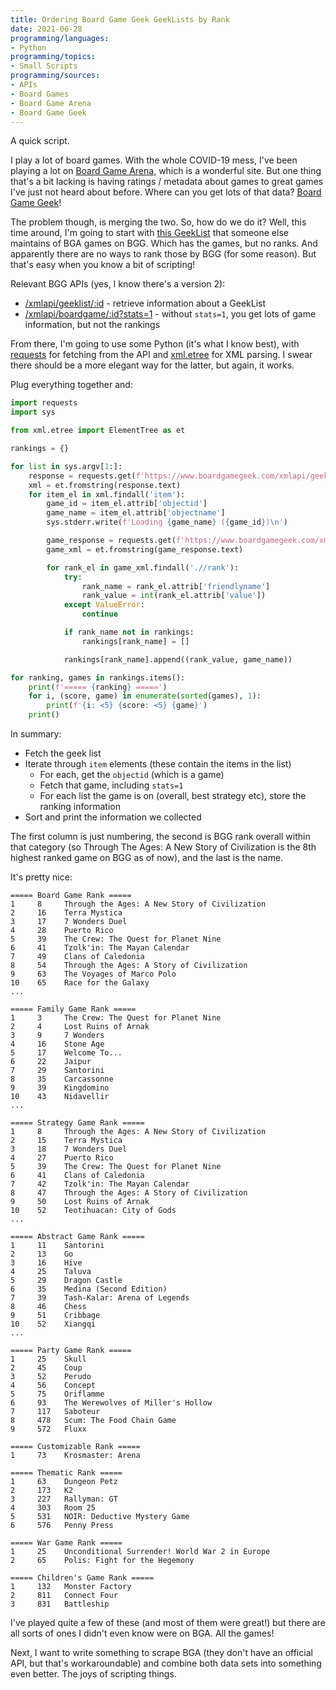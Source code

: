 ```yaml
---
title: Ordering Board Game Geek GeekLists by Rank
date: 2021-06-28
programming/languages:
- Python
programming/topics:
- Small Scripts
programming/sources:
- APIs
- Board Games
- Board Game Arena
- Board Game Geek
---
```

A quick script.

I play a lot of board games. With the whole COVID-19 mess, I've been playing a lot on [Board Game Arena](https://boardgamearena.com/), which is a wonderful site. But one thing that's a bit lacking is having ratings / metadata about games to great games I've just not heard about before. Where can you get lots of that data? [Board Game Geek](https://boardgamegeek.com/)! 

The problem though, is merging the two. So, how do we do it? Well, this time around, I'm going to start with [this GeekList](https://boardgamegeek.com/geeklist/252354/list-games-board-game-arena) that someone else maintains of BGA games on BGG. Which has the games, but no ranks. And apparently there are no ways to rank those by BGG (for some reason). But that's easy when you know a bit of scripting!

<!--more-->

Relevant BGG APIs (yes, I know there's a version 2):

- [/xmlapi/geeklist/:id](https://boardgamegeek.com/wiki/page/BGG_XML_API&redirectedfrom=XML_API#toc7) - retrieve information about a GeekList
- [/xmlapi/boardgame/:id?stats=1](https://boardgamegeek.com/wiki/page/BGG_XML_API&redirectedfrom=XML_API#toc4) - without `stats=1`, you get lots of game information, but not the rankings

From there, I'm going to use some Python (it's what I know best), with [requests](https://docs.python-requests.org/en/master/) for fetching from the API and [xml.etree](https://docs.python.org/3/library/xml.etree.elementtree.html) for XML parsing. I swear there should be a more elegant way for the latter, but again, it works. 

Plug everything together and:

```python
import requests
import sys

from xml.etree import ElementTree as et

rankings = {}

for list in sys.argv[1:]:
    response = requests.get(f'https://www.boardgamegeek.com/xmlapi/geeklist/{list}')
    xml = et.fromstring(response.text)
    for item_el in xml.findall('item'):
        game_id = item_el.attrib['objectid']
        game_name = item_el.attrib['objectname']
        sys.stderr.write(f'Loading {game_name} ({game_id})\n')

        game_response = requests.get(f'https://www.boardgamegeek.com/xmlapi/boardgame/{game_id}?stats=1')
        game_xml = et.fromstring(game_response.text)

        for rank_el in game_xml.findall('.//rank'):
            try:
                rank_name = rank_el.attrib['friendlyname']
                rank_value = int(rank_el.attrib['value'])
            except ValueError:
                continue

            if rank_name not in rankings:
                rankings[rank_name] = []

            rankings[rank_name].append((rank_value, game_name))

for ranking, games in rankings.items():
    print(f'===== {ranking} =====')
    for i, (score, game) in enumerate(sorted(games), 1):
        print(f'{i: <5} {score: <5} {game}')
    print()
```

In summary:

- Fetch the geek list
- Iterate through `item` elements (these contain the items in the list)
    - For each, get the `objectid` (which is a game)
    - Fetch that game, including `stats=1`
    - For each list the game is on (overall, best strategy etc), store the ranking information
- Sort and print the information we collected

The first column is just numbering, the second is BGG rank overall within that category (so Through The Ages: A New Story of Civilization is the 8th highest ranked game on BGG as of now), and the last is the name. 

It's pretty nice:

```text
===== Board Game Rank =====
1     8     Through the Ages: A New Story of Civilization
2     16    Terra Mystica
3     17    7 Wonders Duel
4     28    Puerto Rico
5     39    The Crew: The Quest for Planet Nine
6     41    Tzolk'in: The Mayan Calendar
7     49    Clans of Caledonia
8     54    Through the Ages: A Story of Civilization
9     63    The Voyages of Marco Polo
10    65    Race for the Galaxy
...

===== Family Game Rank =====
1     3     The Crew: The Quest for Planet Nine
2     4     Lost Ruins of Arnak
3     9     7 Wonders
4     16    Stone Age
5     17    Welcome To...
6     22    Jaipur
7     29    Santorini
8     35    Carcassonne
9     39    Kingdomino
10    43    Nidavellir
...

===== Strategy Game Rank =====
1     8     Through the Ages: A New Story of Civilization
2     15    Terra Mystica
3     18    7 Wonders Duel
4     27    Puerto Rico
5     39    The Crew: The Quest for Planet Nine
6     41    Clans of Caledonia
7     42    Tzolk'in: The Mayan Calendar
8     47    Through the Ages: A Story of Civilization
9     50    Lost Ruins of Arnak
10    52    Teotihuacan: City of Gods
...

===== Abstract Game Rank =====
1     11    Santorini
2     13    Go
3     16    Hive
4     25    Taluva
5     29    Dragon Castle
6     35    Medina (Second Edition)
7     39    Tash-Kalar: Arena of Legends
8     46    Chess
9     51    Cribbage
10    52    Xiangqi
...

===== Party Game Rank =====
1     25    Skull
2     45    Coup
3     52    Perudo
4     56    Concept
5     75    Oriflamme
6     93    The Werewolves of Miller's Hollow
7     117   Saboteur
8     478   Scum: The Food Chain Game
9     572   Fluxx

===== Customizable Rank =====
1     73    Krosmaster: Arena

===== Thematic Rank =====
1     63    Dungeon Petz
2     173   K2
3     227   Rallyman: GT
4     303   Room 25
5     531   NOIR: Deductive Mystery Game
6     576   Penny Press

===== War Game Rank =====
1     25    Unconditional Surrender! World War 2 in Europe
2     65    Polis: Fight for the Hegemony

===== Children's Game Rank =====
1     132   Monster Factory
2     811   Connect Four
3     831   Battleship
```

I've played quite a few of these (and most of them were great!) but there are all sorts of ones I didn't even know were on BGA. All the games!

Next, I want to write something to scrape BGA (they don't have an official API, but that's workaroundable) and combine both data sets into something even better. The joys of scripting things. 